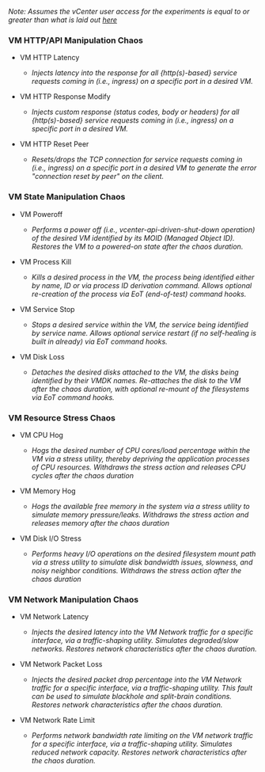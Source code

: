 *Note: Assumes the vCenter user access for the experiments is equal to or greater than what is laid out [here](https://github.com/hce-docs/platform-wise-chaos-info/blob/main/VMware/vcenter-based-chaos-user-access-requirements.md)*

### VM HTTP/API Manipulation Chaos 

- VM HTTP Latency
  -  *Injects latency into the response for all {http(s)-based} service requests coming in (i.e., ingress) on a specific port in a desired VM.* 
    
- VM HTTP Response Modify
  - *Injects custom response (status codes, body or headers) for all {http(s)-based} service requests coming in (i.e., ingress) on a specific port in a desired VM.*
    
- VM HTTP Reset Peer
  - *Resets/drops the TCP connection for service requests coming in (i.e., ingress) on a specific port in a desired VM to generate the error "connection reset by peer" on the client.* 

### VM State Manipulation Chaos

- VM Poweroff
  - *Performs a power off (i.e., vcenter-api-driven-shut-down operation) of the desired VM identified by its MOID (Managed Object ID). Restores the VM to a powered-on state after the chaos duration.*
    
- VM Process Kill
  - *Kills a desired process in the VM, the process being identified either by name, ID or via process ID derivation command. Allows optional re-creation of the process via EoT (end-of-test) command hooks.*
     
- VM Service Stop
  - *Stops a desired service within the VM, the service being identified by service name. Allows optional service restart (if no self-healing is built in already) via EoT command hooks.*
     
- VM Disk Loss
  - *Detaches the desired disks attached to the VM, the disks being identified by their VMDK names. Re-attaches the disk to the VM after the chaos duration, with optional re-mount of the filesystems via EoT command hooks.*

### VM Resource Stress Chaos

- VM CPU Hog
  - *Hogs the desired number of CPU cores/load percentage within the VM via a stress utility, thereby depriving the application processes of CPU resources. Withdraws the stress action and releases CPU cycles after the chaos duration*
    
- VM Memory Hog
  - *Hogs the available free memory in the system via a stress utility to simulate memory pressure/leaks. Withdraws the stress action and releases memory after the chaos duration*
    
- VM Disk I/O Stress
  - *Performs heavy I/O operations on the desired filesystem mount path via a stress utility to simulate disk bandwidth issues, slowness, and noisy neighbor conditions. Withdraws the stress action after the chaos duration* 

### VM Network Manipulation Chaos

- VM Network Latency
  -  *Injects the desired latency into the VM Network traffic for a specific interface, via a traffic-shaping utility. Simulates degraded/slow networks. Restores network characteristics after the chaos duration.*
  
- VM Network Packet Loss
  -  *Injects the desired packet drop percentage into the VM Network traffic for a specific interface, via a traffic-shaping utility. This fault can be used to simulate blackhole and split-brain conditions. Restores network characteristics after the chaos duration.*
  
- VM Network Rate Limit
  - *Performs network bandwidth rate limiting  on the VM network traffic for a specific interface, via a traffic-shaping utility. Simulates reduced network capacity. Restores network characteristics after the chaos duration.*

